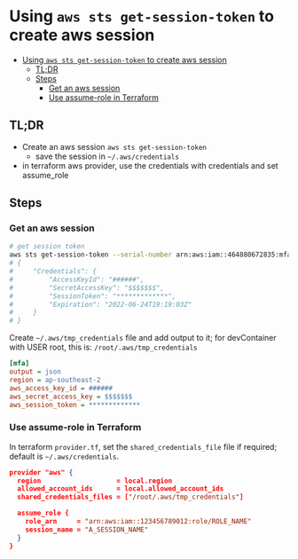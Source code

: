 # Using `aws sts get-session-token` to create aws session
- [Using `aws sts get-session-token` to create aws session](#using-aws-sts-get-session-token-to-create-aws-session)
  - [TL;DR](#tldr)
  - [Steps](#steps)
    - [Get an aws session](#get-an-aws-session)
    - [Use assume-role in Terraform](#use-assume-role-in-terraform)
## TL;DR
- Create an aws session `aws sts get-session-token`
  - save the session in `~/.aws/credentials`
- in terraform aws provider, use the credentials with credentials and set assume_role

## Steps

### Get an aws session
```bash
# get session token
aws sts get-session-token --serial-number arn:aws:iam::464880672835:mfa/john.zen --token-code 000000
# {
#     "Credentials": {
#         "AccessKeyId": "######",
#         "SecretAccessKey": "$$$$$$$",
#         "SessionToken": "*************",
#         "Expiration": "2022-06-24T19:19:03Z"
#     }
# }

```

Create `~/.aws/tmp_credentials` file and add output to it; for devContainer with USER root, this is: `/root/.aws/tmp_credentials`
```ini
[mfa]
output = json
region = ap-southeast-2
aws_access_key_id = ######
aws_secret_access_key = $$$$$$$
aws_session_token = *************
```
### Use assume-role in Terraform
In terraform `provider.tf`, set the `shared_credentials_file` file if required; default is `~/.aws/credentials`.

```json
provider "aws" {
  region                   = local.region
  allowed_account_ids      = local.allowed_account_ids
  shared_credentials_files = ["/root/.aws/tmp_credentials"]

  assume_role {
    role_arn     = "arn:aws:iam::123456789012:role/ROLE_NAME"
    session_name = "A_SESSION_NAME"
  }
}
```
